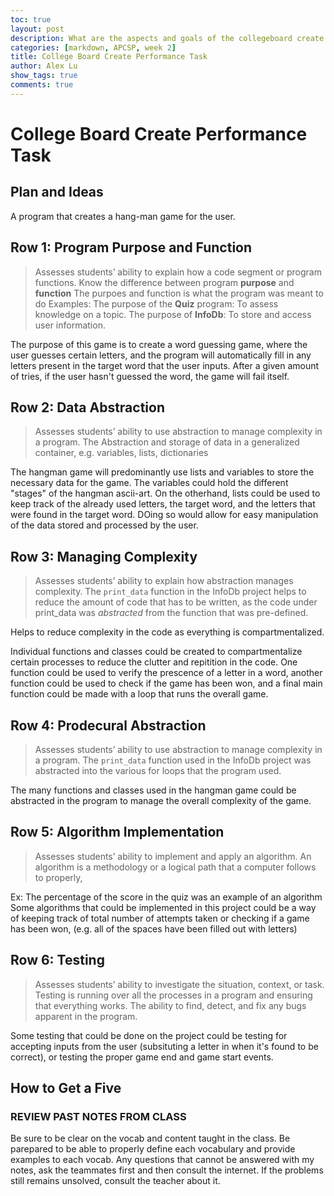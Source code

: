 ```yaml
---
toc: true
layout: post
description: What are the aspects and goals of the collegeboard create performance task?
categories: [markdown, APCSP, week 2]
title: College Board Create Performance Task
author: Alex Lu
show_tags: true
comments: true
---
```


# College Board Create Performance Task


## Plan and Ideas
A program that creates a hang-man game for the user.

## Row 1: Program Purpose and Function
> Assesses students’ ability to explain how a code segment or program functions.
Know the difference between program **purpose** and **function**
> The purpoes and function is what the program was meant to do
Examples: 
The purpose of the **Quiz** program: To assess knowledge on a topic.
The purpose of **InfoDb**:           To store and access user information.

The purpose of this game is to create a word guessing game, where the user guesses certain letters, and the program will automatically fill in any letters present in the target word that the user inputs. After a given amount of tries, if the user hasn't guessed the word, the game will fail itself.

## Row 2: Data Abstraction
> Assesses students’ ability to use abstraction to manage complexity in a program.
The Abstraction and storage of data in a generalized container, e.g. variables, lists, dictionaries

The hangman game will predominantly use lists and variables to store the necessary data for the game. The variables could hold the different "stages" of the hangman ascii-art. On the otherhand, lists could be used to keep track of the already used letters, the target word, and the letters that were found in the target word. DOing so would allow for easy manipulation of the data stored and processed by the user.

## Row 3: Managing Complexity
> Assesses students’ ability to explain how abstraction manages complexity.
The `print_data` function in the InfoDb project helps to reduce the amount of code that has to be written, as the code under print_data was *abstracted* from the function that was pre-defined.

Helps to reduce complexity in the code as everything is compartmentalized.

Individual functions and classes could be created to compartmentalize certain processes to reduce the clutter and repitition in the code. One function could be used to verify the prescence of a letter in a word, another function could be used to check if the game has been won, and a final main function could be made with a loop that runs the overall game.

## Row 4: Prodecural Abstraction
> Assesses students’ ability to use abstraction to manage complexity in a program.
The `print_data` function used in the InfoDb project was abstracted into the various for loops that the program used.

The many functions and classes used in the hangman game could be abstracted in the program to manage the overall complexity of the game.

## Row 5: Algorithm Implementation
> Assesses students’ ability to implement and apply an algorithm.
An algorithm is a methodology or a logical path that a computer follows to properly, 

Ex: The percentage of the score in the quiz was an example of an algorithm
Some algorithms that could be implemented in this project could be a way of keeping track of total number of attempts taken or checking if a game has been won, (e.g. all of the spaces have been filled out with letters)

## Row 6: Testing
> Assesses students’ ability to investigate the situation, context, or task.
Testing is running over all the processes in a program and ensuring that everything works. The ability to find, detect, and fix any bugs apparent in the program.

Some testing that could be done on the project could be testing for accepting inputs from the user (subsituting a letter in when it's found to be correct), or testing the proper game end and game start events.

## How to Get a Five
### REVIEW PAST NOTES FROM CLASS
Be sure to be clear on the vocab and content taught in the class. Be parepared to be able to properly define each vocabulary and provide examples to each vocab. Any questions that cannot be answered with my notes, ask the teammates first and then consult the internet. If the problems still remains unsolved, consult the teacher about it. 